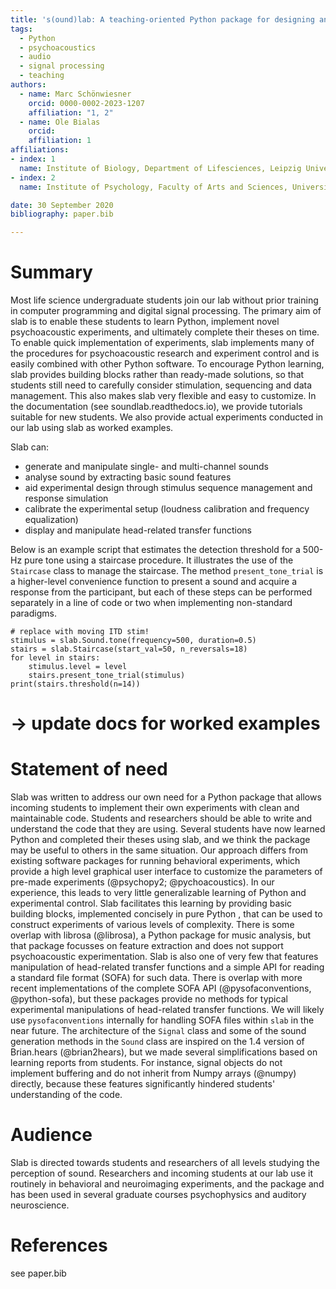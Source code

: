 ```yaml
---
title: 's(ound)lab: A teaching-oriented Python package for designing and running psychoacoustic experiments.'
tags:
  - Python
  - psychoacoustics
  - audio
  - signal processing
  - teaching
authors:
  - name: Marc Schönwiesner
    orcid: 0000-0002-2023-1207
    affiliation: "1, 2"
  - name: Ole Bialas
    orcid:
    affiliation: 1
affiliations:
- index: 1
  name: Institute of Biology, Department of Lifesciences, Leipzig University, Germany
- index: 2
  name: Institute of Psychology, Faculty of Arts and Sciences, University of Montreal, Canada

date: 30 September 2020
bibliography: paper.bib

---
```

# Summary
Most life science undergraduate students join our lab without prior training in computer programming and digital signal processing.
The primary aim of slab is to enable these students to learn Python, implement novel psychoacoustic experiments, and ultimately complete their theses on time.
To enable quick implementation of experiments, slab implements many of the procedures for psychoacoustic research and experiment control and is easily combined with other Python software. To encourage Python learning, slab provides building blocks rather than ready-made solutions, so that students still need to carefully consider stimulation, sequencing and data management. This also makes slab very flexible and easy to customize. In the documentation (see soundlab.readthedocs.io), we provide tutorials suitable for new students. We also provide actual experiments conducted in our lab using slab as worked examples.

Slab can:
* generate and manipulate single- and multi-channel sounds
* analyse sound by extracting basic sound features
* aid experimental design through stimulus sequence management and response simulation
* calibrate the experimental setup (loudness calibration and frequency equalization)
* display and manipulate head-related transfer functions

Below is an example script that estimates the detection threshold for a 500-Hz pure tone using a staircase procedure. It illustrates the use of the `Staircase` class to manage the staircase. The method `present_tone_trial` is a higher-level convenience function to present a sound and acquire a response from the participant, but each of these steps can be performed separately in a line of code or two when implementing non-standard paradigms.
```
# replace with moving ITD stim!
stimulus = slab.Sound.tone(frequency=500, duration=0.5)
stairs = slab.Staircase(start_val=50, n_reversals=18)
for level in stairs:
    stimulus.level = level
    stairs.present_tone_trial(stimulus)
print(stairs.threshold(n=14))
```

# -> update docs for worked examples
# Statement of need
Slab was written to address our own need for a Python package that allows incoming students to implement their own experiments with clean and maintainable code. Students and researchers should be able to write and understand the code that they are using. Several students have now learned Python and completed their theses using slab, and we think the package may be useful to others in the same situation. Our approach differs from existing software packages for running behavioral experiments, which provide a high level graphical user interface to customize the parameters of pre-made experiments (@psychopy2; @pychoacoustics). In our experience, this leads to very little generalizable learning of Python and experimental control. Slab facilitates this learning by providing basic building blocks, implemented concisely in pure Python , that can be used to construct experiments of various levels of complexity.
There is some overlap with librosa (@librosa), a Python package for music analysis, but that package focusses on feature extraction and does not support psychoacoustic experimentation.
Slab is also one of very few that features manipulation of head-related transfer functions and a simple API for reading a standard file format (SOFA) for such data. There is overlap with more recent implementations of the complete SOFA API (@pysofaconventions, @python-sofa), but these packages provide no methods for typical experimental manipulations of head-related transfer functions. We will likely use `pysofaconventions` internally for handling SOFA files within `slab` in the near future.
The architecture of the `Signal` class and some of the sound generation methods in the `Sound` class are inspired on the 1.4 version of Brian.hears (@brian2hears), but we made several simplifications based on learning reports from students. For instance, signal objects do not implement buffering and do not inherit from Numpy arrays (@numpy) directly, because these features significantly hindered students' understanding of the code.

# Audience
Slab is directed towards students and researchers of all levels studying the perception of sound.
Researchers and incoming students at our lab use it routinely in behavioral and neuroimaging experiments, and the package and has been used in several graduate courses psychophysics and auditory neuroscience.

# References
see paper.bib
